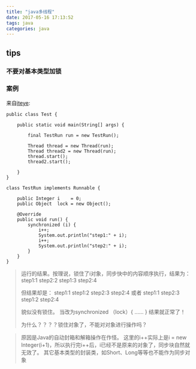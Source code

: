 ```yaml
---
title: "java多线程"
date: 2017-05-16 17:13:52
tags: java
categories: java
---
```


## tips

### 不要对基本类型加锁

### 案例
来自[iteye](http://www.iteye.com/problems/81127):
```
public class Test {

    public static void main(String[] args) {

        final TestRun run = new TestRun();

        Thread thread = new Thread(run);
        Thread thread2 = new Thread(run);
        thread.start();
        thread2.start();

    }
}

class TestRun implements Runnable {

    public Integer i    = 0;
    public Object  lock = new Object();

    @Override
    public void run() {
        synchronized (i) {
            i++;
            System.out.println("step1:" + i);
            i++;
            System.out.println("step2:" + i);
        }
    }
}
```

>运行的结果。按理说，锁住了i对象，同步快中的内容顺序执行，结果为： 
>step1:1 
>step2:2 
>step1:3 
>step2:4 
>
>但结果却是： 
>step1:1 
>step1:2 
>step2:3 
>step2:4 
>或者 
>step1:1 
>step2:3 
>step1:2 
>step2:4 
>
>貌似没有锁住。 
>当改为synchronized （lock）{ 
>       …… 
>} 
>结果就正常了！ 
>
>
>为什么？？？？锁住对象了，不能对对象进行操作吗？ 

>原因是Java的自动封箱和解箱操作在作怪。 
>这里的i++实际上是i = new Integer(i+1)，所以执行完i++后，i已经不是原来的对象了，同步块自然就无效了。 
>其它基本类型的封装类，如Short、Long等等也不能作为同步对象
